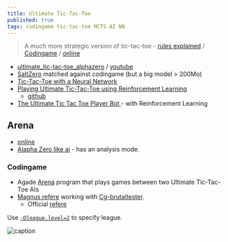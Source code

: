 ```yaml
---
title: Ultimate Tic-Tac-Toe
published: true
tags: codingame tic-tac-toe MCTS AI NN
---
```

>  A much more strategic version of tic-tac-toe - [rules explained](https://www.thegamegal.com/2018/09/01/ultimate-tic-tac-toe/) / [Codingame](https://www.codingame.com/multiplayer/bot-programming/tic-tac-toe) / [online](https://ziap.github.io/uttt/)

- [ultimate_tic-tac-toe_alphazero](https://github.com/Arnav235/ultimate_tic-tac-toe_alphazero) / [youtube](https://www.youtube.com/watch?v=CcwC8tTe_QE)
- [SaltZero](https://github.com/farmersrice/saltzero) matched against codingame (but a big model > 200Mo)
- [Tic-Tac-Toe with a Neural Network](https://nestedsoftware.com/2019/12/27/tic-tac-toe-with-a-neural-network-1fjn.206436.html)
- [Playing Ultimate Tic-Tac-Toe using Reinforcement Learning](https://medium.com/@arnavparuthi/playing-ultimate-tic-tac-toe-using-reinforcement-learning-892f084f7def)
	- [github](https://github.com/Arnav235/ultimate_tic-tac-toe_alphazero)
- [The Ultimate Tic Tac Toe Player Bot ](https://github.com/shayakbanerjee/ultimate-ttt-rl) - with Reinforcement Learning

## Arena

- [online](https://ziap.github.io/uttt/)
- [Alapha Zero like ai](https://www.uttt.ai/) - has an analysis mode.

### Codingame
- Agade [Arena](https://github.com/Agade09/CG-UTTT-Arena) program that plays games between two Ultimate Tic-Tac-Toe AIs
- [Magnus refere](https://github.com/dreignier/game-ultimate-tictactoe) working with [Cg-brutaltester](https://github.com/dreignier/cg-brutaltester). 
	- Official [refere](https://github.com/CodinGame/game-ultimate-tictactoe)

    
Use [`-Dleague.level=2`](https://forum.codingame.com/t/cg-brutaltester-because-you-love-to-be-brutal/2716/18?u=yduf) to specify league.

![caption](https://i0.wp.com/www.thegamegal.com/wp-content/uploads/2018/08/ultimate-tic-tac-toe11-01.png?w=680&ssl=1)
